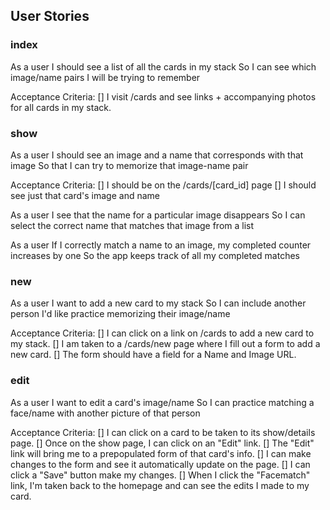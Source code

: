## User Stories

### index
As a user
I should see a list of all the cards in my stack
So I can see which image/name pairs I will be trying to remember

Acceptance Criteria:
[] I visit /cards and see links + accompanying photos for all cards in my stack.

### show
As a user
I should see an image and a name that corresponds with that image
So that I can try to memorize that image-name pair

Acceptance Criteria:
[] I should be on the /cards/[card_id] page
[] I should see just that card's image and name

As a user
I see that the name for a particular image disappears
So I can select the correct name that matches that image from a list

As a user
If I correctly match a name to an image, my completed counter increases by one
So the app keeps track of all my completed matches

### new
As a user
I want to add a new card to my stack
So I can include another person I'd like practice memorizing their image/name

Acceptance Criteria:
[] I can click on a link on /cards to add a new card to my stack.
[] I am taken to a /cards/new page where I fill out a form to add a new card.
[] The form should have a field for a Name and Image URL.

### edit
As a user
I want to edit a card's image/name
So I can practice matching a face/name with another picture of that person

Acceptance Criteria:
[] I can click on a card to be taken to its show/details page.
[] Once on the show page, I can click on an "Edit" link.
[] The "Edit" link will bring me to a prepopulated form of that card's info.
[] I can make changes to the form and see it automatically update on the page.
[] I can click a "Save" button make my changes.
[] When I click the "Facematch" link, I'm taken back to the homepage and can see
the edits I made to my card.
